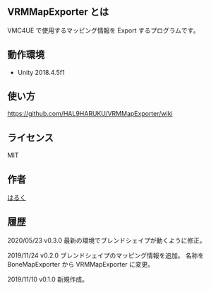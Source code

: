 ## VRMMapExporter とは
VMC4UE で使用するマッピング情報を Export するプログラムです。

## 動作環境
- Unity 2018.4.5f1

## 使い方
https://github.com/HAL9HARUKU/VRMMapExporter/wiki

## ライセンス
MIT

## 作者
[はるく](https://twitter.com/HAL9_HARUKU)

## 履歴
2020/05/23 v0.3.0
最新の環境でブレンドシェイプが動くように修正。

2019/11/24 v0.2.0
ブレンドシェイプのマッピング情報を追加。
名称を BoneMapExporter から VRMMapExporter に変更。

2019/11/10 v0.1.0
新規作成。
